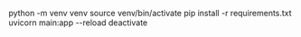 python -m venv venv
source venv/bin/activate
pip install -r requirements.txt
uvicorn main:app --reload
deactivate
